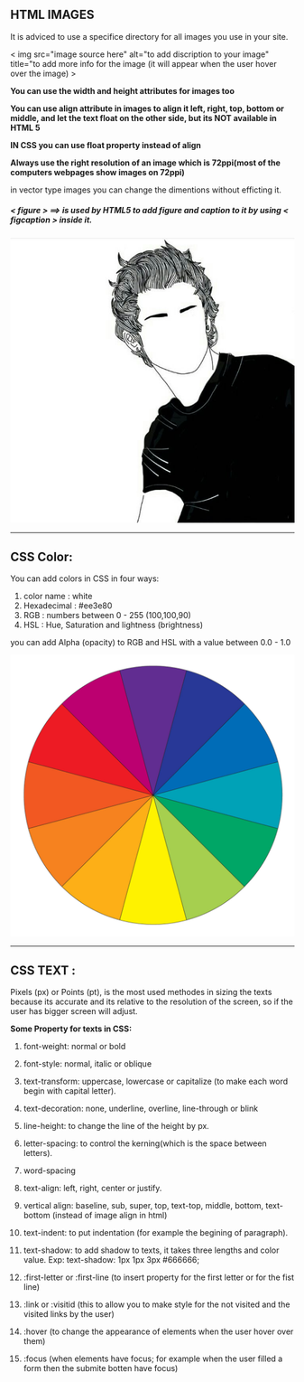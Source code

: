 ## HTML IMAGES

It is adviced to use a specifice directory for all images you use in your site.

< img src="image source here" alt="to add discription to your image" title="to add more info for the image (it will appear when the user hover over the image) >

**You can use the width and height attributes for images too** 

**You can use align attribute in images to align it left, right, top, bottom or middle, and let the text float on the other side, but its NOT available in HTML 5**

**IN CSS you can use float property instead of align** 

**Always use the right resolution of an image which is 72ppi(most of the computers webpages show images on 72ppi)**

in vector type images you can change the dimentions without efficting it. 

##### < figure > ==> is used by HTML5 to add figure and caption to it by using < figcaption > inside it.

![image from tumblr](Images/6c34877571f32828468dd679cd047b21.jpg)


----------------------------------------------


## CSS Color:

You can add colors in CSS in four ways:
1. color name : white 
2. Hexadecimal : #ee3e80
3. RGB : numbers between 0 - 255 (100,100,90)
4. HSL : Hue, Saturation and lightness (brightness)

you can add Alpha (opacity) to RGB and HSL with a value between 0.0 - 1.0

![Color Wheel](Images/image.jpg)

----------------------------------------------------

## CSS TEXT :

Pixels (px) or Points (pt), is the most used methodes in sizing the texts because its accurate and its relative to the resolution of the screen, so if the user has bigger screen will adjust.


**Some Property for texts in CSS:**
1. font-weight: normal or bold
2. font-style: normal, italic or oblique
3. text-transform: uppercase, lowercase or capitalize (to make each word begin with capital letter).
4. text-decoration: none, underline, overline, line-through or blink 
5. line-height: to change the line of the height by px.
6. letter-spacing: to control the kerning(which is the space between letters). 
7. word-spacing
8. text-align: left, right, center or justify.
9. vertical align: baseline, sub, super, top, text-top, middle, bottom, text-bottom (instead of image align in html) 
10. text-indent: to put indentation (for example the begining of paragraph).
11. text-shadow: to add shadow to texts, it takes three lengths and color value. Exp: text-shadow: 1px 1px 3px #666666;
12. :first-letter or :first-line (to insert property for the first letter or for the fist line)

13. :link or :visitid (this to allow you to make style for the not visited and the visited links by the user)

14. :hover (to change the appearance of elements when the user hover over them)

15. :focus (when elements have focus; for example when the user filled a form then the submite botten have focus)









